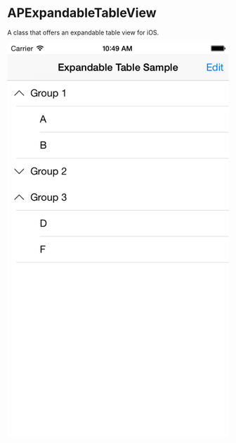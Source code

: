 # APExpandableTableView

A class that offers an expandable table view for iOS.

![alt tag](https://github.com/andrejpoljanec/iOS-APExpandableTableView/blob/master/APExpandableTableView-Screenshot.png)
